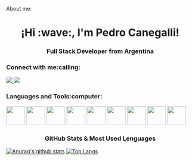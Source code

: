 About me:
<h1 align="center">¡Hi :wave:, I'm Pedro Canegalli!</h1>
<h3 align="center">Full Stack Developer from Argentina</h3>

<h3 align="left">Connect with me:calling:</h3>
<div> 
  <a href="mailto:canegallipedro@gmail.com" target="_blank"><img src="https://img.shields.io/badge/Gmail-D14836?style=for-the-badge&logo=gmail&logoColor=white" target="_blank">   </a> 
  <a href ="https://www.linkedin.com/in/pedro-canegalli/" target="_blank"><img src="https://img.shields.io/badge/LinkedIn-0077B5?style=for-the-badge&logo=linkedin&logoColor=white" target="_blank"></a>
</div>

<h3>Languages and Tools:computer:</h3>

<img src="https://cdn.icon-icons.com/icons2/2107/PNG/512/file_type_node_icon_130301.png" width="50" height="50"/>
<img src="https://cdn.icon-icons.com/icons2/2107/PNG/512/file_type_vscode_icon_130084.png" height="50"/>
<img src="https://cdn-icons-png.flaticon.com/512/5968/5968292.png" width="50" height="50"/>
<img src="https://cdn-icons-png.flaticon.com/512/5968/5968267.png" width="50" height="50"/>
<img src="https://cdn.icon-icons.com/icons2/2107/PNG/512/file_type_css_icon_130661.png" width="50" height="50"/>
<img src="https://cdn.icon-icons.com/icons2/2415/PNG/512/express_original_wordmark_logo_icon_146528.png" width="50" height="50"/>
<img src="https://cdn.icon-icons.com/icons2/2107/PNG/512/file_type_git_icon_130581.png" width="50" height="50"/>
<img src="https://cdn.icon-icons.com/icons2/2415/PNG/512/mysql_original_wordmark_logo_icon_146417.png" width="50" height="50"/>
<img src="https://cdn.icon-icons.com/icons2/2699/PNG/512/mariadb_logo_icon_168996.png" width="50" height="50"/>

<h3 align="center">GitHub Stats & Most Used Lenguages</h3>

[![Anurag's github stats](https://github-readme-stats.vercel.app/api?username=PedroCanegalli&show_icons=true&theme=merko&hide=prs,issues)](https://github.com/PedroCanegalli/github-readme-stats)
[![Top Langs](https://github-readme-stats.vercel.app/api/top-langs/?username=PedroCanegalli&layout=compact&theme=merko&)](https://github.com/PedroCanegalli/github-readme-stats)
